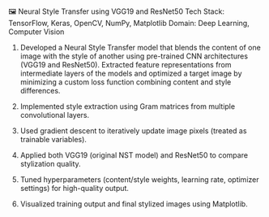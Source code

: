 🖼️ Neural Style Transfer using VGG19 and ResNet50
Tech Stack: TensorFlow, Keras, OpenCV, NumPy, Matplotlib
Domain: Deep Learning, Computer Vision

1. Developed a Neural Style Transfer model that blends the content of one image with the style of another using pre-trained CNN architectures (VGG19 and ResNet50). Extracted feature representations from intermediate layers of the models and optimized a target image by minimizing a custom loss function combining content and style differences.

2. Implemented style extraction using Gram matrices from multiple convolutional layers.

3. Used gradient descent to iteratively update image pixels (treated as trainable variables).

4. Applied both VGG19 (original NST model) and ResNet50 to compare stylization quality.

5. Tuned hyperparameters (content/style weights, learning rate, optimizer settings) for high-quality output.

6. Visualized training output and final stylized images using Matplotlib.
